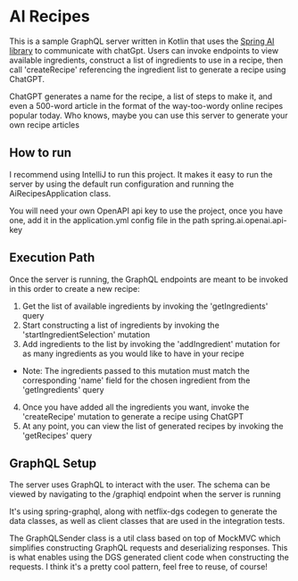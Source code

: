 # AI Recipes

This is a sample GraphQL server written in Kotlin that uses
the [Spring AI library](https://github.com/spring-projects/spring-ai)
to communicate with chatGpt. Users can invoke endpoints to view available ingredients,
construct a list of ingredients to use in a recipe, then call 'createRecipe' referencing the
ingredient list to generate a recipe using ChatGPT.

ChatGPT generates a name for the recipe, a list of steps to make it, and even a 500-word article in the format of the
way-too-wordy online recipes popular today. Who knows, maybe you can use this server to generate your own recipe
articles

## How to run

I recommend using IntelliJ to run this project. It makes it easy to run the server by using the default run
configuration
and running the AiRecipesApplication class.

You will need your own OpenAPI api key to use the project, once you have one, add it in the application.yml config file
in the path spring.ai.openai.api-key

## Execution Path

Once the server is running, the GraphQL endpoints are meant to be invoked in this order to create a new recipe:

1. Get the list of available ingredients by invoking the 'getIngredients' query
2. Start constructing a list of ingredients by invoking the 'startIngredientSelection' mutation
3. Add ingredients to the list by invoking the 'addIngredient' mutation for as many ingredients as you would like to
   have in your recipe

- Note: The ingredients passed to this mutation must match the corresponding 'name' field for the chosen ingredient from
  the 'getIngredients' query

4. Once you have added all the ingredients you want, invoke the 'createRecipe' mutation to generate a recipe using
   ChatGPT
5. At any point, you can view the list of generated recipes by invoking the 'getRecipes' query

## GraphQL Setup

The server uses GraphQL to interact with the user. The schema can be viewed by navigating to the /graphiql endpoint when
the server is running

It's using spring-graphql, along with netflix-dgs codegen to generate the data classes, as well as client classes that
are used
in the integration tests.

The GraphQLSender class is a util class based on top of MockMVC which simplifies constructing GraphQL requests and
deserializing responses.
This is what enables using the DGS generated client code when constructing the requests. I think it's a pretty cool
pattern, feel free to reuse, of course!